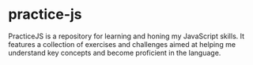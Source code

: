 # practice-js
PracticeJS is a repository for learning and honing my JavaScript skills. It features a collection of exercises and challenges aimed at helping me understand key concepts and become proficient in the language.
